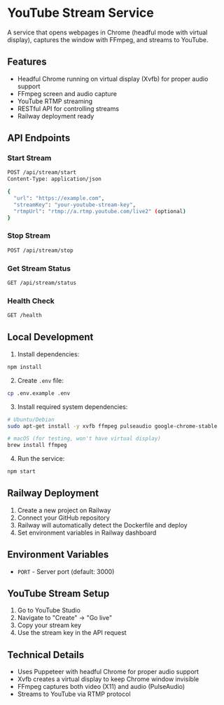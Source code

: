# YouTube Stream Service

A service that opens webpages in Chrome (headful mode with virtual display), captures the window with FFmpeg, and streams to YouTube.

## Features

- Headful Chrome running on virtual display (Xvfb) for proper audio support
- FFmpeg screen and audio capture
- YouTube RTMP streaming
- RESTful API for controlling streams
- Railway deployment ready

## API Endpoints

### Start Stream
```bash
POST /api/stream/start
Content-Type: application/json

{
  "url": "https://example.com",
  "streamKey": "your-youtube-stream-key",
  "rtmpUrl": "rtmp://a.rtmp.youtube.com/live2" (optional)
}
```

### Stop Stream
```bash
POST /api/stream/stop
```

### Get Stream Status
```bash
GET /api/stream/status
```

### Health Check
```bash
GET /health
```

## Local Development

1. Install dependencies:
```bash
npm install
```

2. Create `.env` file:
```bash
cp .env.example .env
```

3. Install required system dependencies:
```bash
# Ubuntu/Debian
sudo apt-get install -y xvfb ffmpeg pulseaudio google-chrome-stable

# macOS (for testing, won't have virtual display)
brew install ffmpeg
```

4. Run the service:
```bash
npm start
```

## Railway Deployment

1. Create a new project on Railway
2. Connect your GitHub repository
3. Railway will automatically detect the Dockerfile and deploy
4. Set environment variables in Railway dashboard

## Environment Variables

- `PORT` - Server port (default: 3000)

## YouTube Stream Setup

1. Go to YouTube Studio
2. Navigate to "Create" → "Go live"
3. Copy your stream key
4. Use the stream key in the API request

## Technical Details

- Uses Puppeteer with headful Chrome for proper audio support
- Xvfb creates a virtual display to keep Chrome window invisible
- FFmpeg captures both video (X11) and audio (PulseAudio)
- Streams to YouTube via RTMP protocol